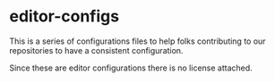 # editor-configs

This is a series of configurations files to help folks contributing to our repositories to
have a consistent configuration.

Since these are editor configurations there is no license attached.

